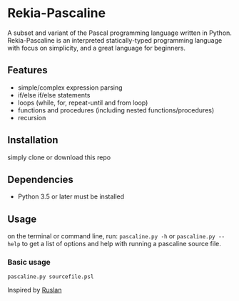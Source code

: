 # Rekia-Pascaline

A subset and variant of the Pascal programming language written in Python. 
Rekia-Pascaline is an interpreted statically-typed programming language with focus on simplicity, and a great language for beginners.

## Features
- simple/complex expression parsing
- if/else if/else statements
- loops (while, for, repeat-until and from loop)
- functions and procedures (including nested functions/procedures)
- recursion

## Installation

simply clone or download this repo

## Dependencies

- Python 3.5 or later must be installed

## Usage

on the terminal or command line, run:
``` pascaline.py -h ``` or ``` pascaline.py --help ``` to get a list of options and help with running a pascaline source file.

### Basic usage

```
pascaline.py sourcefile.psl
```


Inspired by [Ruslan](https://ruslanspivak.com/lsbasi-part1/)
